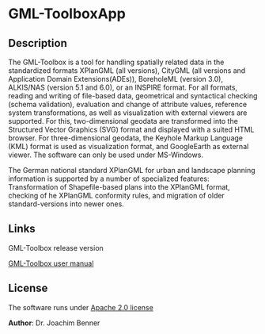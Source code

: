 # GML-ToolboxApp

## Description

The GML-Toolbox is a tool for handling spatially related data in the standardized formats XPlanGML 
(all versions), CityGML (all versions and Application Domain Extensions(ADEs)), 
BoreholeML (version 3.0), ALKIS/NAS (version 5.1 and 6.0), or an INSPIRE format. 
For all formats, reading and writing of file-based data, geometrical 
and syntactical checking (schema validation), evaluation and change of attribute values, 
reference system transformations, as well as visualization with external viewers are supported. 
For this, two-dimensional geodata are transformed into the Structured Vector Graphics (SVG) 
format and displayed with a suited HTML browser.
 For three-dimensional geodata, the Keyhole Markup Language (KML) format is used as visualization format, and GoogleEarth as external viewer. The software can only be used under MS-Windows.

The German national standard XPlanGML for urban and landscape planning information is supported 
by a number of specialized features: 
Transformation of Shapefile-based plans into the XPlanGML format, 
checking of he XPlanGML conformity rules, 
and migration of older standard-versions into newer ones.

## Links
GML-Toolbox release version

[GML-Toolbox user manual](https://github.com/KIT-IAI/GMLToolbox-src/blob/master/AppConfig/Benutzerhandbuch.pdf)

## License
The software runs under [Apache 2.0 license](LICENSE.md)


**Author**: Dr. Joachim Benner


